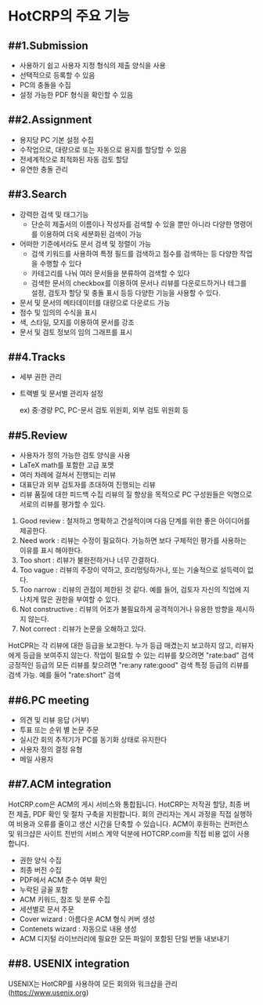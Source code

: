 **HotCRP**의 주요 기능
===============================

##1.Submission
--------------------
- 사용하기 쉽고 사용자 지정 형식의 제출 양식을 사용
- 선택적으로 등록할 수 있음
- PC의 충돌을 수집
- 설정 가능한 PDF 형식을 확인할 수 있음

##2.Assignment
----------------------
- 용지당 PC 기본 설정 수집
- 수작업으로, 대량으로 또는 자동으로 용지를 할당할 수 있음
- 전세계적으로 최적화된 자동 검토 할당
- 유연한 충돌 관리

##3.Search
--------------------
- 강력한 검색 및 태그기능
  - 단순히 제출서의 이름이나 작성자를 검색할 수 있을 뿐만 아니라 다양한 명령어를 이용하여 더욱 세분화된 검색이 가능
- 어떠한 기준에서라도 문서 검색 및 정렬이 가능
  - 검색 키워드를 사용하여 특정 필드를 검색하고 점수를 검색하는 등 다양한 작업을 수행할 수 있다
  - 카테고리를 나눠 여러 문서들을 분류하여 검색할 수 있다
  - 검색한 문서의 checkbox를 이용하여 문서나 리뷰를 다운로드하거나 테그를 설정, 검토자 할당 및 충돌 표시 등등 다양한 기능을 사용할 수 있다.
- 문서 및 문서의 메타데이터를 대량으로 다운로드 가능
- 점수 및 임의의 수식을 표시
- 색, 스타일, 모지를 이용하여 문서를 강조
- 문서 및 검토 정보의 임의 그래프를 표시

##4.Tracks
-------------------------
- 세부 권한 관리

- 트랙별 및 문서별 관리자 설정

  ex) 중·경량 PC, PC-문서 검토 위원회, 외부 검토 위원회 등


##5.Review
-------------------
- 사용자가 정의 가능한 검토 양식을 사용
- LaTeX math를 포함한 고급 포맷
- 여러 차례에 걸쳐서 진행되는 리뷰
- 대표단과 외부 검토자를 초대하여 진행되는 리뷰
- 리뷰 품질에 대한 피드백 수집 
리뷰의 질 향상을 목적으로 PC 구성원들은 익명으로 서로의 리뷰를 평가할 수 있다. 
1. Good review : 철저하고 명확하고 건설적이며 다음 단계를 위한 좋은 아이디어를 제공한다.
2. Need work : 리뷰는 수정이 필요하다. 가능하면 보다 구체적인 평가를 사용하는 이유를 표시 해야한다.
3. Too short : 리뷰가 불완전하거나 너무 간결하다.
4. Too vague : 리뷰의 주장이 약하고, 흐리멍텅하거나, 또는 기술적으로 설득력이 없다.
5. Too narrow : 리뷰의 관점이 제한된 것 같다. 예를 들어, 검토자 자신의 직업에 지나치게 많은 권한을 부여할 수 있다.
6. Not constructive : 리뷰의 어조가 불필요하게 공격적이거나 유용한 방향을 제시하지 않는다.
7. Not correct : 리뷰가 논문을 오해하고 있다.

HotCPR는 각 리뷰에 대한 등급을 보고한다. 누가 등급 매겼는지 보고하지 않고, 리뷰자에게 등급을 보여주지 않는다.
작업이 필요할 수 있는 리뷰를 찾으려면 "rate:bad" 검색
긍정적인 등급의 모든 리뷰를 찾으려면 "re:any rate:good" 검색
특정 등급의 리뷰를 검색 가능. 예를 들어 "rate:short" 검색

##6.PC meeting
--------------------
- 의견 및 리뷰 응답 (거부)
- 투표 또는 순위 별 논문 주문
- 실시간 회의 추적기가 PC를 동기화 상태로 유지한다
- 사용자 정의 결정 유형
- 메일 사용자


##7.ACM integration
-----------------------
HotCRP.com은 ACM의 게시 서비스와 통합됩니다.
HotCRP는 저작권 할당, 최종 버전 제출, PDF 확인 및 절차 구축을 지원합니다.
회의 관리자는 게시 과정을 직접 실행하여 비용과 오류를 줄이고 생산 시간을 단축할 수 있습니다.
ACM이 후원하는 컨퍼런스 및 워크샵은 사이트 전반의 서비스 계약 덕분에 HOTCRP.com을 직접 비용 없이 사용합니다.
- 권한 양식 수집 
- 최종 버전 수집 
- PDF에서 ACM 준수 여부 확인
- 누락된 글꼴 포함
- ACM 키워드, 참조 및 분류 수집
- 세션별로 문서 주문
- Cover wizard : 아름다운 ACM 형식 커버 생성
- Contenets wizard : 자동으로 내용 생성
- ACM 디지털 라이브러리에 필요한 모든 파일이 포함된 단일 번들 내보내기

##8. USENIX integration
-------------------------
USENIX는 HotCRP를 사용하여 모든 회의와 워크샵을 관리 (https://www.usenix.org)


